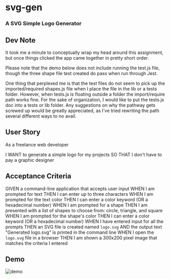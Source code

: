 # svg-gen
### A SVG Simple Logo Generator

## Dev Note
It took me a minute to conceptually wrap my head around this assignment, but once things clicked the app came together in pretty short order.

Please note that the demo below does not include running the test.js file, though the three shape file test created do pass when run through Jest.

One thing that perplexed me is that the test files do not seem to pick up the imported/required shapes.js file when I place the file in the lib or a tests folder. However, when tests.js is floating outside a folder the import/require path works fine. For the sake of organization, I would like to put the tests.js doc into a tests or lib folder. Any suggestions on why the pathway gets screwed up would be greatly appreciated, as I've tried rewriting the path several different ways to no avail.

## User Story
As a freelance web developer

I WANT to generate a simple logo for my projects
SO THAT I don't have to pay a graphic designer

## Acceptance Criteria
GIVEN a command-line application that accepts user input
WHEN I am prompted for text
THEN I can enter up to three characters
WHEN I am prompted for the text color
THEN I can enter a color keyword (OR a hexadecimal number)
WHEN I am prompted for a shape
THEN I am presented with a list of shapes to choose from: circle, triangle, and square
WHEN I am prompted for the shape's color
THEN I can enter a color keyword (OR a hexadecimal number)
WHEN I have entered input for all the prompts
THEN an SVG file is created named `logo.svg`
AND the output text "Generated logo.svg" is printed in the command line
WHEN I open the `logo.svg` file in a browser
THEN I am shown a 300x200 pixel image that matches the criteria I entered

## Demo
![demo](https://github.com/garrettswink/svg-gen/assets/22800055/fb011895-7c71-4c0c-ab79-1e526d99f92e)
